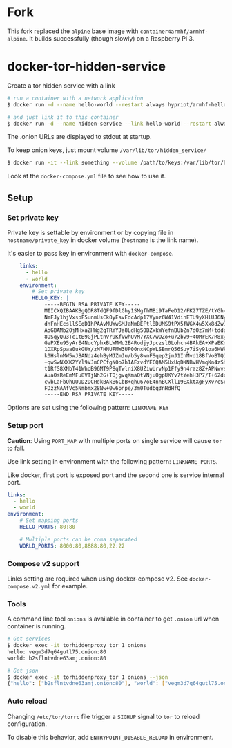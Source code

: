 # Fork

This fork replaced the `alpine` base image with `container4armhf/armhf-alpine`. It builds successfully (though slowly) on a Raspberry Pi 3.

# docker-tor-hidden-service

Create a tor hidden service with a link

```sh
# run a container with a network application
$ docker run -d --name hello-world --restart always hypriot/armhf-hello-world

# and just link it to this container
$ docker run -d --name hidden-service --link hello-world --restart always dedimax/docker-tor-armhf-hidden-service
```

The .onion URLs are displayed to stdout at startup.

To keep onion keys, just mount volume `/var/lib/tor/hidden_service/`

```sh
$ docker run -it --link something --volume /path/to/keys:/var/lib/tor/hidden_service/ dedimax/docker-tor-armhf-hidden-service
```

Look at the `docker-compose.yml` file to see how to use it.

## Setup

### Set private key

Private key is settable by environment or by copying file in `hostname/private_key` in docker volume (`hostname` is the link name).

It's easier to pass key in environment with `docker-compose`.

```yaml
    links:
      - hello
      - world
    environment:
        # Set private key
        HELLO_KEY: |
            -----BEGIN RSA PRIVATE KEY-----
            MIICXQIBAAKBgQDR8TdQF9fDlGhy1SMgfhMBi9TaFeD12/FK27TZE/tYGhxXvs1C
            NmFJy1hjVxspF5unmUsCk0yEsvEdcAdp17Vynz6W41VdinETU9yXHlUJ6NyI32AH
            dnFnHEcsllSEqD1hPAAvMUWwSMJaNmBEFtl8DUMS9tPX5fWGX4w5Xx8dZwIDAQAB
            AoGBAMb20jMHxaZHWg2qTRYYJa8LdHgS0BZxkWYefnBUbZn7dOz7mM+tddpX6raK
            8OSqyQu3Tc1tB9GjPLtnVr9KfVwhUVM7YXC/wOZo+u72bv9+4OMrEK/R8xy30XWj
            GePXEu95yArE4NucYphxBLWMMu2E4RodjyJpczsl0Lohcn4BAkEA+XPaEKnNA3AL
            1DXRpSpaa0ukGUY/zM7HNUFMW3UP00nxNCpWLSBmrQ56Suy7iSy91oa6HWkDD/4C
            k0HslnMW5wJBANdz4ehByMJZmJu/b5y8wnFSqep2jmJ1InMvd18BfVoBTQJwGMAr
            +qwSwNXXK2YYl9VJmCPCfgN0o7h1AEzvdYECQAM5UxUqDKNBvHVmqKn4zShb1ugY
            t1RfS8XNbT41WhoB96MT9P8qTwlniX8UZiwUrvNp1Ffy9n4raz8Z+APNwvsCQQC9
            AuaOsReEmMFu8VTjNh2G+TQjgvqKmaQtVNjuOgpUKYv7tYehH3P7/T+62dcy7CRX
            cwbLaFbQhUUUD2DCHdkBAkB6CbB+qhu67oE4nnBCXllI9EXktXgFyXv/cScNvM9Y
            FDzzNAAfVc5Nmbmx28Nw+0w6pnpe/3m0Tudbq3nHdHfQ
            -----END RSA PRIVATE KEY-----

```

Options are set using the following pattern: `LINKNAME_KEY`

### Setup port

__Caution__: Using `PORT_MAP` with multiple ports on single service will cause `tor` to fail.

Use link setting in environment with the following pattern: `LINKNAME_PORTS`.

Like docker, first port is exposed port and the second one is service internal port.

```yaml
links:
  - hello
  - world
environment:
    # Set mapping ports
    HELLO_PORTS: 80:80

    # Multiple ports can be coma separated
    WORLD_PORTS: 8000:80,8888:80,22:22

```
### Compose v2 support

Links setting are required when using docker-compose v2. See `docker-compose.v2.yml` for example.

### Tools

A command line tool `onions` is available in container to get `.onion` url when container is running.

```sh
# Get services
$ docker exec -it torhiddenproxy_tor_1 onions
hello: vegm3d7q64gutl75.onion:80
world: b2sflntvdne63amj.onion:80

# Get json
$ docker exec -it torhiddenproxy_tor_1 onions --json
{"hello": ["b2sflntvdne63amj.onion:80"], "world": ["vegm3d7q64gutl75.onion:80"]}
```

### Auto reload

Changing `/etc/tor/torrc` file trigger a `SIGHUP` signal to `tor` to reload configuration.

To disable this behavior, add `ENTRYPOINT_DISABLE_RELOAD` in environment.
